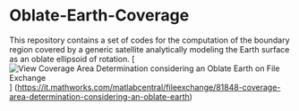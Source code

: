 # Oblate-Earth-Coverage
This repository contains a set of codes for the computation of the boundary region covered by a generic satellite analytically modeling the Earth surface as an oblate ellipsoid 
of rotation.
[![View Coverage Area Determination considering an Oblate Earth on File Exchange](https://www.mathworks.com/matlabcentral/images/matlab-file-exchange.svg)]
(https://it.mathworks.com/matlabcentral/fileexchange/81848-coverage-area-determination-considering-an-oblate-earth)
